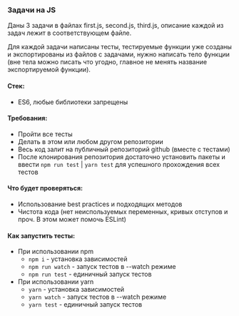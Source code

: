 ### Задачи на JS

Даны 3 задачи в файлах first.js, second.js, third.js,
    описание каждой из задач лежит в соответствующем файле.

Для каждой задачи написаны тесты, тестируемые функции уже созданы и экспортированы из файлов с задачами,
    нужно написать тело функции (вне тела можно писать что угодно, главное не менять название экспортируемой функции).

#### Стек:
* ES6, любые библиотеки запрещены

#### Требования:
* Пройти все тесты
* Делать в этом или любом другом репозитории
* Весь код залит на публичный репозиторий github (вместе с тестами)
* После клонирования репозитория достаточно установить пакеты и ввести `npm run test` |  `yarn test` для успешного прохождения всех тестов

#### Что будет проверяться:
* Использование best practices и подходящих методов
* Чистота кода (нет неиспользуемых переменных, кривых отступов и проч. В этом может помочь ESLint)

#### Как запустить тесты:
* При использовании npm
    * `npm i` - установка зависимостей
    * `npm run watch` - запуск тестов в --watch режиме
    * `npm run test` - единичный запуск тестов
* При использовании yarn
    * `yarn` - установка зависимостей
    * `yarn watch` - запуск тестов в --watch режиме
    * `yarn test` - единичный запуск тестов
